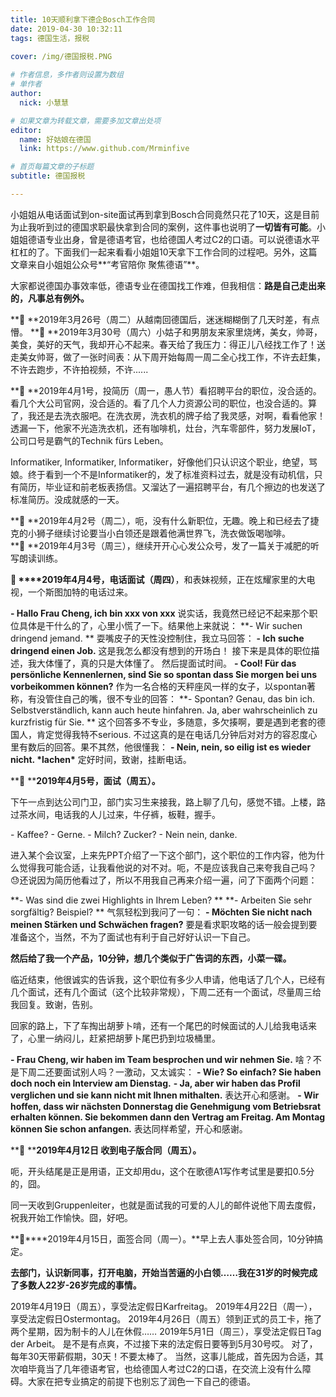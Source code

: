 ```yaml
---
title: 10天顺利拿下德企Bosch工作合同
date: 2019-04-30 10:32:11
tags: 德国生活，报税
 
cover: /img/德国报税.PNG

# 作者信息，多作者则设置为数组
# 单作者
author: 
  nick: 小慧慧

# 如果文章为转载文章，需要多加文章出处项
editor:
  name: 好姑娘在德国
  link: https://www.github.com/Mrminfive

# 首页每篇文章的子标题
subtitle: 德国报税

---
```



小姐姐从电话面试到on-site面试再到拿到Bosch合同竟然只花了10天，这是目前为止我听到过的德国求职最快拿到合同的案例，这件事也说明了**一切皆有可能**。小姐姐德语专业出身，曾是德语考官，也给德国人考过C2的口语。可以说德语水平杠杠的了。下面我们一起来看看小姐姐10天拿下工作合同的过程吧。另外，这篇文章来自小姐姐公众号**“考官陪你 聚焦德语”**。

大家都说德国办事效率低，德语专业在德国找工作难，但我相信：**路是自己走出来的，凡事总有例外。**

**🔘 **2019年3月26号（周二）从越南回德国后，迷迷糊糊倒了几天时差，有点懵。
**🔘 **2019年3月30号（周六）小姑子和男朋友来家里烧烤，美女，帅哥，美食，美好的天气，我却开心不起来。春天给了我压力：得正儿八经找工作了！送走美女帅哥，做了一张时间表：从下周开始每周一周二全心找工作，不许去赶集，不许去跑步，不许拍视频，不许......

**🔘 **2019年4月1号，投简历（周一，愚人节）看招聘平台的职位，没合适的。看几个大公司官网，没合适的。看了几个人力资源公司的职位，也没合适的。算了，我还是去洗衣服吧。在洗衣房，洗衣机的牌子给了我灵感，对啊，看看他家！透漏一下，他家不光造洗衣机，还有咖啡机，灶台，汽车零部件，努力发展IoT，公司口号是霸气的Technik fürs Leben。

Informatiker, Informatiker, Informatiker，好像他们只认识这个职业，绝望，骂娘。终于看到一个不是Informatiker的，发了标准资料过去，就是没有动机信，只有简历，毕业证和前老板表扬信。又溜达了一遍招聘平台，有几个擦边的也发送了标准简历。没成就感的一天。

**🔘 **2019年4月2号（周二），呃，没有什么新职位，无趣。晚上和已经去了捷克的小狮子继续讨论要当小白领还是跟着他满世界飞，洗衣做饭喝咖啡。
**🔘 **2019年4月3号（周三），继续开开心心发公众号，发了一篇关于减肥的听写朗读训练。

**🔘 ****2019年4月4号，电话面试（周四）**，和表妹视频，正在炫耀家里的大电视，一个斯图加特的电话过来。

**\- Hallo Frau Cheng, ich bin xxx von xxx**
说实话，我竟然已经记不起来那个职位具体是干什么的了，心里小慌了一下。结果他上来就说：
**\- Wir suchen dringend jemand. **
耍嘴皮子的天性没控制住，我立马回答：
**\- Ich suche dringend einen Job.**
这是我怎么都没有想到的开场白！
接下来是具体的职位描述，我大体懂了，真的只是大体懂了。
然后提面试时间。
**\- Cool! Für das persönliche Kennenlernen, sind Sie so spontan dass Sie morgen bei uns vorbeikommen können?**
作为一名合格的天秤座风一样的女子，以spontan著称，有没管住自己的嘴，很不专业的回答：
**\- Spontan? Genau, das bin ich. Selbstverständlich, kann auch heute hinfahren. Ja, aber wahrscheinlich zu kurzfristig für Sie. **
这个回答多不专业，多随意，多欠揍啊，要是遇到老套的德国人，肯定觉得我特不serious. 不过这真的是在电话几分钟后对对方的容忍度心里有数后的回答。果不其然，他很懂我：
**\- Nein, nein, so eilig ist es wieder nicht. \*lachen\***
定好时间，致谢，挂断电话。

**🔘 ****2019年4月5号，面试（周五）。**

下午一点到达公司门卫，部门实习生来接我，路上聊了几句，感觉不错。上楼，路过茶水间，电话我的人儿过来，牛仔裤，板鞋，握手。

\- Kaffee?
\- Gerne.
\- Milch? Zucker?
\- Nein nein, danke.

进入某个会议室，上来先PPT介绍了一下这个部门，这个职位的工作内容，他为什么觉得我可能合适，让我看他说的对不对。呃，不是应该我自己来夸我自己吗？😓还说因为简历他看过了，所以不用我自己再来介绍一遍，问了下面两个问题：

**\- Was sind die zwei Highlights in Ihrem Leben? **
**\- Arbeiten Sie sehr sorgfältig? Beispiel? **
气氛轻松到我问了一句：
**\- Möchten Sie nicht nach meinen Stärken und Schwächen fragen?**
要是看求职攻略的话一般会提到要准备这个，当然，不为了面试也有利于自己好好认识一下自己。

**然后给了我一个产品，10分钟，想几个类似于广告词的东西，小菜一碟。**

临近结束，他很诚实的告诉我，这个职位有多少人申请，他电话了几个人，已经有几个面试，还有几个面试（这个比较非常规），下周二还有一个面试，尽量周三给我回复。致谢，告别。

回家的路上，下了车掏出胡萝卜啃，还有一个尾巴的时候面试的人儿给我电话来了，心里一纳闷儿，赶紧把胡萝卜尾巴扔到垃圾桶里。

**\- Frau Cheng, wir haben im Team besprochen und wir nehmen Sie.**
啥？不是下周二还要面试别人吗？一激动，又太诚实：
**\- Wie? So einfach? Sie haben doch noch ein Interview am Dienstag.**
**\- Ja, aber wir haben das Profil verglichen und sie kann nicht mit Ihnen mithalten.**
表达开心和感谢。
**\- Wir hoffen, dass wir nächsten Donnerstag die Genehmigung vom Betriebsrat erhalten können. Sie bekommen dann den Vertrag am Freitag. Am Montag können Sie schon anfangen.**
表达同样希望，开心和感谢。

**🔘 ****2019年4月12日 收到电子版合同（周五）。**



呃，开头结尾是正是用语，正文却用du，这个在歌德A1写作考试里是要扣0.5分的，囧。

同一天收到Gruppenleiter，也就是面试我的可爱的人儿的邮件说他下周去度假，祝我开始工作愉快。囧，好吧。

**🔘****2019年4月15日，面签合同（周一）。**早上去人事处签合同，10分钟搞定。

**去部门，认识新同事，打开电脑，开始当苦逼的小白领……我在31岁的时候完成了多数人22岁-26岁完成的事情。**

2019年4月19日（周五），享受法定假日Karfreitag。
2019年4月22日（周一），享受法定假日Ostermontag。
2019年4月26日（周五）领到正式的员工卡，拖了两个星期，因为制卡的人儿在休假……
2019年5月1日（周三），享受法定假日Tag der Arbeit。
是不是有点爽，不过接下来的法定假日要等到5月30号哎。
对了，每年30天带薪假期，30天！不要太棒了。
当然，这事儿能成，首先因为合适，其次咱毕竟当了几年德语考官，也给德国人考过C2的口语，在交流上没有什么障碍。大家在把专业搞定的前提下也别忘了润色一下自己的德语。
